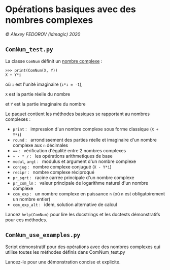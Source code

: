 **Opérations basiques avec des nombres complexes**
==================================================
_© Alexey FEDOROV (idmagic) 2020_

`ComNum_test.py`
---
La classe `ComNum` définit un [nombre complexe](https://en.wikipedia.org/wiki/Complex_number) :

    >>> print(ComNum(X, Y))
    X + Y*i

où `i` est l'unité imaginaire (`i*i = -1`),

`X` est la partie réelle du nombre

et `Y` est la partie imaginaire du nombre


Le paquet contient les méthodes basiques se rapportant au nombres complexes :

  *  `print` :&nbsp;&nbsp;  impression d'un nombre complexe sous forme classique (`X + Y*i`)
  *  `round` :&nbsp;&nbsp;  arrondissement des parties réelle et imaginaire d'un nombre complexe aux `n` décimales
  *  `==` :&nbsp;&nbsp;  vérification d'égalité entre 2 nombres complexes
  *  `+ - * /` :&nbsp;&nbsp;  les opérations arithmetiques de base
  *  `modul`, `argt` :&nbsp;&nbsp;  modulus et argument d'un nombre complexe
  *  `conjug` :&nbsp;&nbsp;  nombre complexe conjugué (`X - Y*i`)
  *  `recipr` :&nbsp;&nbsp;  nombre complexe réciproqué
  *  `pr_sqrt` :&nbsp;&nbsp;  racine carrée principale d'un nombre complexe
  *  `pr_com_ln` :&nbsp;&nbsp;  valeur principale de logarithme naturel d'un nombre complexe
  *  `com_exp` :&nbsp;&nbsp;  un nombre complexe en puissance `n` (où `n` est obligatoirement un nombre entier)
  *  `com_exp_alt` :&nbsp;&nbsp;  idem, solution alternative de calcul
  
Lancez `help(ComNum)` pour lire les docstrings et les doctests démonstratifs pour ces méthodes.


`ComNum_use_examples.py`
---
Script démonstratif pour des opérations avec des nombres complexes
qui utilise toutes les méthodes définis dans ComNum_test.py

Lancez-le pour une démonstration concise et explicite.
